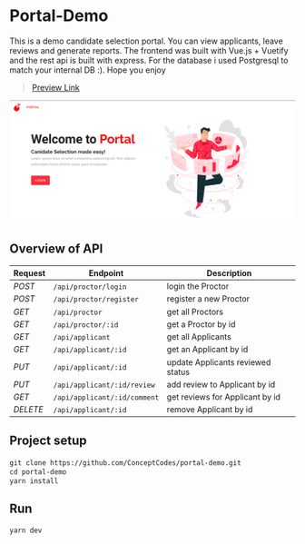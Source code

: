 # Portal-Demo
This is a demo candidate selection portal. You can view applicants, leave reviews and generate reports. The frontend was built with Vue.js + Vuetify and the rest api is built with express. For the database i used Postgresql to match your internal DB :). Hope you  enjoy

> [Preview Link](https://temple-portal.herokuapp.com/#/landing?redirect=%2F)

![](./demo.png)

## Overview of API
| Request | Endpoint                     | Description
|---------|------------------------------|--------------------------------
| *POST*    |  `/api/proctor/login`	     |  login the Proctor
| *POST*    |  `/api/proctor/register`	     |  register a new Proctor
| *GET*     |  `/api/proctor`               |  get all Proctors
| *GET*     |  `/api/proctor/:id`           |  get a Proctor by id
| *GET*     |  `/api/applicant`             |  get all Applicants
| *GET*     |  `/api/applicant/:id`         |  get an Applicant by id
| *PUT*     |  `/api/applicant/:id`         |  update Applicants reviewed status
| *PUT*     |  `/api/applicant/:id/review`  |  add review to Applicant by id
| *GET*     |  `/api/applicant/:id/comment` |  get reviews for Applicant by id
| *DELETE*  |  `/api/applicant/:id`         |  remove Applicant by id


## Project setup
```
git clone https://github.com/ConceptCodes/portal-demo.git
cd portal-demo
yarn install
```

## Run 
```
yarn dev
```
